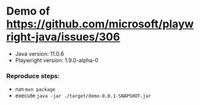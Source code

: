 # Demo of https://github.com/microsoft/playwright-java/issues/306

- Java version: 11.0.6
- Playwright version: 1.9.0-alpha-0

### Reproduce steps:
- run `mvn package`
- execute `java -jar ./target/demo-0.0.1-SNAPSHOT.jar`